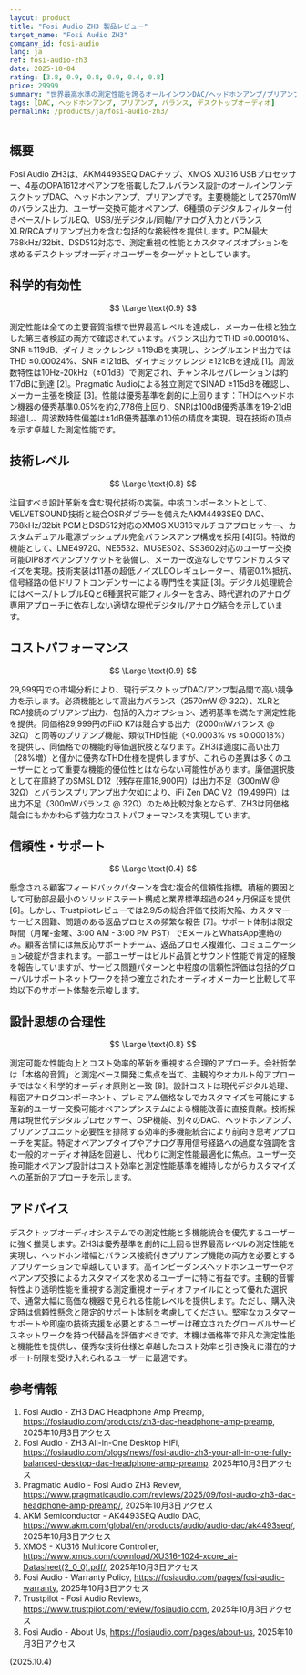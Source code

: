 ```yaml
---
layout: product
title: "Fosi Audio ZH3 製品レビュー"
target_name: "Fosi Audio ZH3"
company_id: fosi-audio
lang: ja
ref: fosi-audio-zh3
date: 2025-10-04
rating: [3.8, 0.9, 0.8, 0.9, 0.4, 0.8]
price: 29999
summary: "世界最高水準の測定性能を誇るオールインワンDAC/ヘッドホンアンプ/プリアンプ。ユーザー交換可能なオペアンプと競争力のある機能を備えるが、信頼性に懸念が残る。"
tags: [DAC, ヘッドホンアンプ, プリアンプ, バランス, デスクトップオーディオ]
permalink: /products/ja/fosi-audio-zh3/
---
```


## 概要

Fosi Audio ZH3は、AKM4493SEQ DACチップ、XMOS XU316 USBプロセッサー、4基のOPA1612オペアンプを搭載したフルバランス設計のオールインワンデスクトップDAC、ヘッドホンアンプ、プリアンプです。主要機能として2570mWのバランス出力、ユーザー交換可能オペアンプ、6種類のデジタルフィルター付きベース/トレブルEQ、USB/光デジタル/同軸/アナログ入力とバランスXLR/RCAプリアンプ出力を含む包括的な接続性を提供します。PCM最大768kHz/32bit、DSD512対応で、測定重視の性能とカスタマイズオプションを求めるデスクトップオーディオユーザーをターゲットとしています。

## 科学的有効性

$$ \Large \text{0.9} $$

測定性能は全ての主要音質指標で世界最高レベルを達成し、メーカー仕様と独立した第三者検証の両方で確認されています。バランス出力でTHD ≤0.00018%、SNR ≥119dB、ダイナミックレンジ ≥119dBを実現し、シングルエンド出力ではTHD ≤0.00024%、SNR ≥121dB、ダイナミックレンジ ≥121dBを達成 [1]。周波数特性は10Hz-20kHz（±0.1dB）で測定され、チャンネルセパレーションは約117dBに到達 [2]。Pragmatic Audioによる独立測定でSINAD ≥115dBを確認し、メーカー主張を検証 [3]。性能は優秀基準を劇的に上回ります：THDはヘッドホン機器の優秀基準0.05%を約2,778倍上回り、SNRは100dB優秀基準を19-21dB超過し、周波数特性偏差は±1dB優秀基準の10倍の精度を実現。現在技術の頂点を示す卓越した測定性能です。

## 技術レベル

$$ \Large \text{0.8} $$

注目すべき設計革新を含む現代技術の実装。中核コンポーネントとして、VELVETSOUND技術と統合OSRダブラーを備えたAKM4493SEQ DAC、768kHz/32bit PCMとDSD512対応のXMOS XU316マルチコアプロセッサー、カスタムデュアル電源プッシュプル完全バランスアンプ構成を採用 [4][5]。特徴的機能として、LME49720、NE5532、MUSES02、SS3602対応のユーザー交換可能DIP8オペアンプソケットを装備し、メーカー改造なしでサウンドカスタマイズを実現。技術実装は11基の超低ノイズLDOレギュレーター、精密0.1%抵抗、信号経路の低ドリフトコンデンサーによる専門性を実証 [3]。デジタル処理統合にはベース/トレブルEQと6種選択可能フィルターを含み、時代遅れのアナログ専用アプローチに依存しない適切な現代デジタル/アナログ結合を示しています。

## コストパフォーマンス

$$ \Large \text{0.9} $$

29,999円での市場分析により、現行デスクトップDAC/アンプ製品間で高い競争力を示します。必須機能として高出力バランス（2570mW @ 32Ω）、XLRとRCA接続のプリアンプ出力、包括的入力オプション、透明基準を満たす測定性能を提供。同価格29,999円のFiiO K7は競合する出力（2000mWバランス @ 32Ω）と同等のプリアンプ機能、類似THD性能（<0.0003% vs ≤0.00018%）を提供し、同価格での機能的等価選択肢となります。ZH3は適度に高い出力（28%増）と僅かに優秀なTHD仕様を提供しますが、これらの差異は多くのユーザーにとって重要な機能的優位性とはならない可能性があります。廉価選択肢として在庫終了のSMSL D12（残存在庫18,900円）は出力不足（300mW @ 32Ω）とバランスプリアンプ出力欠如により、iFi Zen DAC V2（19,499円）は出力不足（300mWバランス @ 32Ω）のため比較対象とならず、ZH3は同価格競合にもかかわらず強力なコストパフォーマンスを実現しています。

## 信頼性・サポート

$$ \Large \text{0.4} $$

懸念される顧客フィードバックパターンを含む複合的信頼性指標。積極的要因として可動部品最小のソリッドステート構成と業界標準超過の24ヶ月保証を提供 [6]。しかし、Trustpilotレビューでは2.9/5の総合評価で技術欠陥、カスタマーサービス困難、問題のある返品プロセスの頻繁な報告 [7]。サポート体制は限定時間（月曜-金曜、3:00 AM - 3:00 PM PST）でEメールとWhatsApp連絡のみ。顧客苦情には無反応サポートチーム、返品プロセス複雑化、コミュニケーション破綻が含まれます。一部ユーザーはビルド品質とサウンド性能で肯定的経験を報告していますが、サービス問題パターンと中程度の信頼性評価は包括的グローバルサポートネットワークを持つ確立されたオーディオメーカーと比較して平均以下のサポート体験を示唆します。

## 設計思想の合理性

$$ \Large \text{0.8} $$

測定可能な性能向上とコスト効率的革新を重視する合理的アプローチ。会社哲学は「本格的音質」と測定ベース開発に焦点を当て、主観的やオカルト的アプローチではなく科学的オーディオ原則と一致 [8]。設計コストは現代デジタル処理、精密アナログコンポーネント、プレミアム価格なしでカスタマイズを可能にする革新的ユーザー交換可能オペアンプシステムによる機能改善に直接貢献。技術採用は現世代デジタルプロセッサー、DSP機能、別々のDAC、ヘッドホンアンプ、プリアンプユニット必要性を排除する効率的多機能統合により前向き思考アプローチを実証。特定オペアンプタイプやアナログ専用信号経路への過度な強調を含む一般的オーディオ神話を回避し、代わりに測定性能最適化に焦点。ユーザー交換可能オペアンプ設計はコスト効率と測定性能基準を維持しながらカスタマイズへの革新的アプローチを示します。

## アドバイス

デスクトップオーディオシステムでの測定性能と多機能統合を優先するユーザーに強く推奨します。ZH3は優秀基準を劇的に上回る世界最高レベルの測定性能を実現し、ヘッドホン増幅とバランス接続付きプリアンプ機能の両方を必要とするアプリケーションで卓越しています。高インピーダンスヘッドホンユーザーやオペアンプ交換によるカスタマイズを求めるユーザーに特に有益です。主観的音響特性より透明性能を重視する測定重視オーディオファイルにとって優れた選択で、通常大幅に高価な機器で見られる性能レベルを提供します。ただし、購入決定時は信頼性懸念と限定的サポート体制を考慮してください。堅牢なカスタマーサポートや即座の技術支援を必要とするユーザーは確立されたグローバルサービスネットワークを持つ代替品を評価すべきです。本機は価格帯で非凡な測定性能と機能性を提供し、優秀な技術仕様と卓越したコスト効率と引き換えに潜在的サポート制限を受け入れられるユーザーに最適です。

## 参考情報

1. Fosi Audio - ZH3 DAC Headphone Amp Preamp, https://fosiaudio.com/products/zh3-dac-headphone-amp-preamp, 2025年10月3日アクセス
2. Fosi Audio - ZH3 All-in-One Desktop HiFi, https://fosiaudio.com/blogs/news/fosi-audio-zh3-your-all-in-one-fully-balanced-desktop-dac-headphone-amp-preamp, 2025年10月3日アクセス
3. Pragmatic Audio - Fosi Audio ZH3 Review, https://www.pragmaticaudio.com/reviews/2025/09/fosi-audio-zh3-dac-headphone-amp-preamp/, 2025年10月3日アクセス
4. AKM Semiconductor - AK4493SEQ Audio DAC, https://www.akm.com/global/en/products/audio/audio-dac/ak4493seq/, 2025年10月3日アクセス
5. XMOS - XU316 Multicore Controller, https://www.xmos.com/download/XU316-1024-xcore_ai-Datasheet(2_0_0).pdf/, 2025年10月3日アクセス
6. Fosi Audio - Warranty Policy, https://fosiaudio.com/pages/fosi-audio-warranty, 2025年10月3日アクセス
7. Trustpilot - Fosi Audio Reviews, https://www.trustpilot.com/review/fosiaudio.com, 2025年10月3日アクセス
8. Fosi Audio - About Us, https://fosiaudio.com/pages/about-us, 2025年10月3日アクセス

(2025.10.4)